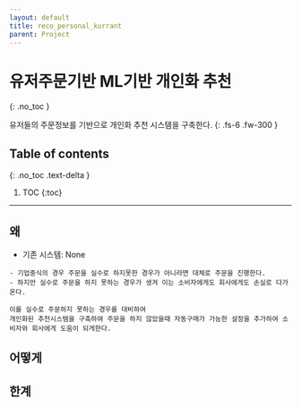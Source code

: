 ```yaml
---
layout: default
title: reco_personal_kurrant
parent: Project
---
```

# 유저주문기반 ML기반 개인화 추천
{: .no_toc }

유저들의 주문정보를 기반으로 개인화 추천 시스템을 구축한다.
{: .fs-6 .fw-300 }

## Table of contents
{: .no_toc .text-delta }

1. TOC
{:toc}

---
## 왜
- 기존 시스템: None

```
- 기업중식의 경우 주문을 실수로 하지못한 경우가 아니라면 대체로 주문을 진행한다.
- 하지만 실수로 주문을 하지 못하는 경우가 생겨 이는 소비자에게도 회사에게도 손실로 다가온다.

이를 실수로 주문하지 못하는 경우를 대비하여
개인화된 추천시스템을 구축하여 주문을 하지 않았을때 자동구매가 가능한 설정을 추가하여 소비자와 회사에게 도움이 되게한다.
```
## 어떻게


## 한계
